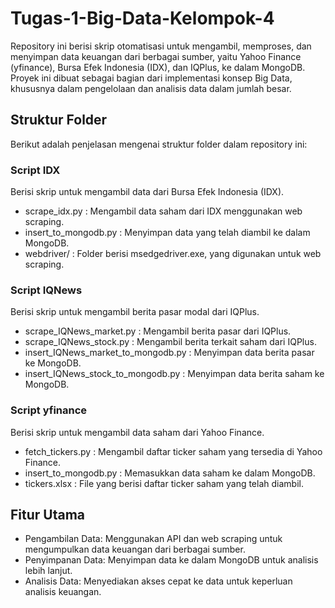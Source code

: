 # Tugas-1-Big-Data-Kelompok-4
Repository ini berisi skrip otomatisasi untuk mengambil, memproses, dan menyimpan data keuangan dari berbagai sumber, yaitu Yahoo Finance (yfinance), Bursa Efek Indonesia (IDX), dan IQPlus, ke dalam MongoDB. Proyek ini dibuat sebagai bagian dari implementasi konsep Big Data, khususnya dalam pengelolaan dan analisis data dalam jumlah besar.

## Struktur Folder
Berikut adalah penjelasan mengenai struktur folder dalam repository ini:

###  Script IDX
Berisi skrip untuk mengambil data dari Bursa Efek Indonesia (IDX).
- scrape_idx.py : Mengambil data saham dari IDX menggunakan web scraping.
- insert_to_mongodb.py : Menyimpan data yang telah diambil ke dalam MongoDB.
- webdriver/ : Folder berisi msedgedriver.exe, yang digunakan untuk web scraping.

### Script IQNews
Berisi skrip untuk mengambil berita pasar modal dari IQPlus.
- scrape_IQNews_market.py : Mengambil berita pasar dari IQPlus.
- scrape_IQNews_stock.py : Mengambil berita terkait saham dari IQPlus.
- insert_IQNews_market_to_mongodb.py : Menyimpan data berita pasar ke MongoDB.
- insert_IQNews_stock_to_mongodb.py : Menyimpan data berita saham ke MongoDB.

### Script yfinance
Berisi skrip untuk mengambil data saham dari Yahoo Finance.
- fetch_tickers.py : Mengambil daftar ticker saham yang tersedia di Yahoo Finance.
- insert_to_mongodb.py : Memasukkan data saham ke dalam MongoDB.
- tickers.xlsx : File yang berisi daftar ticker saham yang telah diambil.

## Fitur Utama
- Pengambilan Data: Menggunakan API dan web scraping untuk mengumpulkan data keuangan dari berbagai sumber.
- Penyimpanan Data: Menyimpan data ke dalam MongoDB untuk analisis lebih lanjut.
- Analisis Data: Menyediakan akses cepat ke data untuk keperluan analisis keuangan.
